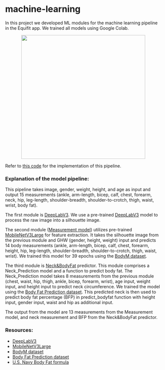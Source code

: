 # machine-learning

In this project we developed ML modules for the machine learning pipeline in the Equifit app. We trained all models using Google Colab.

<p align="center">
  <img align="center" width="400" src="https://github.com/CH2-PS090/machine-learning/assets/100210178/6d564617-7f36-4d9c-a5cd-d199c0ae6abb" />
</p>

Refer to [this code](https://github.com/CH2-PS090/predict-api/blob/main/predict.py) for the implementation of this pipeline.

### Explanation of the model pipeline:

This pipeline takes image, gender, weight, height, and age as input and output 15 measurements (ankle, arm-length, bicep, calf, chest, forearm, neck, hip, leg-length, shoulder-breadth, shoulder-to-crotch, thigh, waist, wrist, body fat).

The first module is [DeepLabV3](https://github.com/CH2-PS090/machine-learning/tree/main/DeepLab_v3). We use a pre-trained [DeepLabV3](https://github.com/tensorflow/models/tree/master/research/deeplab) model to process the raw image into a silhouette image.

The second module ([Measurement model](https://github.com/CH2-PS090/machine-learning/tree/main/Measurements_Model)) utilizes pre-trained [MobileNetV3Large](https://www.tensorflow.org/api_docs/python/tf/keras/applications/MobileNetV3Large) for feature extraction. It takes the silhouette image from the previous module and GHW (gender, height, weight) input and predicts 14 body measurements (ankle, arm-length, bicep, calf, chest, forearm, height, hip, leg-length, shoulder-breadth, shoulder-to-crotch, thigh, waist, wrist). We trained this model for 39 epochs using the [BodyM dataset](https://aws.amazon.com/marketplace/pp/prodview-w3762gcflmhzk?sr=0-1&ref_=beagle&applicationId=AWSMPContessa).

The third module is [Neck&BodyFat](https://github.com/CH2-PS090/machine-learning/tree/main/BodyFat_Prediction) predictor. This module comprises a Neck_Prediction model and a function to predict body fat. The Neck_Prediction model takes 8 measurements from the previous module (chest, waist, hip, thigh, ankle, bicep, forearm, wrist), age input, weight input, and height input to predict neck circumference. We trained the model using the [Body Fat Prediction dataset](https://www.kaggle.com/datasets/fedesoriano/body-fat-prediction-dataset). This predicted neck is then used to predict body fat percentage (BFP) in predict_bodyfat function with height input, gender input, waist and hip as additional input.

The output from the model are 13 measurements from the Measurement model, and neck measurement and BFP from the Neck&BodyFat predictor.

### Resources:
- [DeepLabV3](https://github.com/tensorflow/models/tree/master/research/deeplab)
- [MobileNetV3Large](https://www.tensorflow.org/api_docs/python/tf/keras/applications/MobileNetV3Large)
- [BodyM dataset](https://aws.amazon.com/marketplace/pp/prodview-w3762gcflmhzk?sr=0-1&ref_=beagle&applicationId=AWSMPContessa)
- [Body Fat Prediction dataset](https://www.kaggle.com/datasets/fedesoriano/body-fat-prediction-dataset)
- [U.S. Navy Body Fat formula](https://colab.research.google.com/corgiredirector?site=https%3A%2F%2Fwww.omnicalculator.com%2Fhealth%2Fnavy-body-fat)
